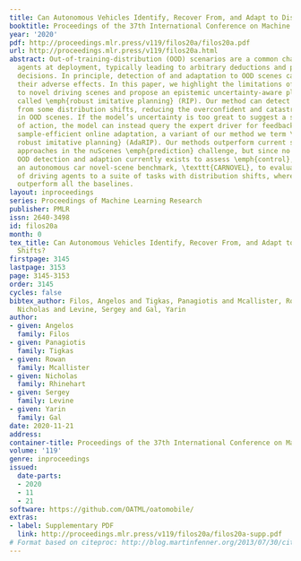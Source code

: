 ```yaml
---
title: Can Autonomous Vehicles Identify, Recover From, and Adapt to Distribution Shifts?
booktitle: Proceedings of the 37th International Conference on Machine Learning
year: '2020'
pdf: http://proceedings.mlr.press/v119/filos20a/filos20a.pdf
url: http://proceedings.mlr.press/v119/filos20a.html
abstract: Out-of-training-distribution (OOD) scenarios are a common challenge of learning
  agents at deployment, typically leading to arbitrary deductions and poorly-informed
  decisions. In principle, detection of and adaptation to OOD scenes can mitigate
  their adverse effects. In this paper, we highlight the limitations of current approaches
  to novel driving scenes and propose an epistemic uncertainty-aware planning method,
  called \emph{robust imitative planning} (RIP). Our method can detect and recover
  from some distribution shifts, reducing the overconfident and catastrophic extrapolations
  in OOD scenes. If the model’s uncertainty is too great to suggest a safe course
  of action, the model can instead query the expert driver for feedback, enabling
  sample-efficient online adaptation, a variant of our method we term \emph{adaptive
  robust imitative planning} (AdaRIP). Our methods outperform current state-of-the-art
  approaches in the nuScenes \emph{prediction} challenge, but since no benchmark evaluating
  OOD detection and adaption currently exists to assess \emph{control}, we introduce
  an autonomous car novel-scene benchmark, \texttt{CARNOVEL}, to evaluate the robustness
  of driving agents to a suite of tasks with distribution shifts, where our methods
  outperform all the baselines.
layout: inproceedings
series: Proceedings of Machine Learning Research
publisher: PMLR
issn: 2640-3498
id: filos20a
month: 0
tex_title: Can Autonomous Vehicles Identify, Recover From, and Adapt to Distribution
  Shifts?
firstpage: 3145
lastpage: 3153
page: 3145-3153
order: 3145
cycles: false
bibtex_author: Filos, Angelos and Tigkas, Panagiotis and Mcallister, Rowan and Rhinehart,
  Nicholas and Levine, Sergey and Gal, Yarin
author:
- given: Angelos
  family: Filos
- given: Panagiotis
  family: Tigkas
- given: Rowan
  family: Mcallister
- given: Nicholas
  family: Rhinehart
- given: Sergey
  family: Levine
- given: Yarin
  family: Gal
date: 2020-11-21
address: 
container-title: Proceedings of the 37th International Conference on Machine Learning
volume: '119'
genre: inproceedings
issued:
  date-parts:
  - 2020
  - 11
  - 21
software: https://github.com/OATML/oatomobile/
extras:
- label: Supplementary PDF
  link: http://proceedings.mlr.press/v119/filos20a/filos20a-supp.pdf
# Format based on citeproc: http://blog.martinfenner.org/2013/07/30/citeproc-yaml-for-bibliographies/
---
```


